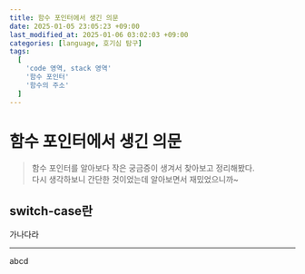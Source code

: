 ```yaml
---
title: 함수 포인터에서 생긴 의문
date: 2025-01-05 23:05:23 +09:00
last_modified_at: 2025-01-06 03:02:03 +09:00
categories: [language, 호기심 탐구]
tags:
  [
    'code 영역, stack 영역'
    '함수 포인터'
    '함수의 주소'
  ]
---
```

# **함수 포인터에서 생긴 의문**
> 함수 포인터를 알아보다 작은 궁금증이 생겨서 찾아보고 정리해봤다.<br>
> 다시 생각하보니 간단한 것이었는데 알아보면서 재밌었으니까~

## switch-case란
가나다라

---

abcd